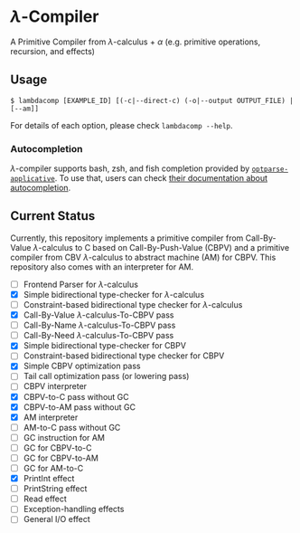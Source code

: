 # $\lambda$-Compiler

A Primitive Compiler from $\lambda$-calculus + $\alpha$ (e.g. primitive operations, recursion, and effects)

## Usage

```
$ lambdacomp [EXAMPLE_ID] [(-c|--direct-c) (-o|--output OUTPUT_FILE) | [--am]]
```

For details of each option, please check `lambdacomp --help`.

### Autocompletion

$\lambda$-compiler supports bash, zsh, and fish completion provided by
[`optparse-applicative`](https://hackage.haskell.org/package/optparse-applicative).
To use that, users can check [their documentation about autocompletion](https://github.com/pcapriotti/optparse-applicative?tab=readme-ov-file#bash-zsh-and-fish-completions).

## Current Status
Currently, this repository implements a primitive compiler from Call-By-Value $\lambda$-calculus to C based on Call-By-Push-Value (CBPV) and
a primitive compiler from CBV $\lambda$-calculus to abstract machine (AM) for CBPV. This repository also comes with an interpreter for AM.

- [ ] Frontend Parser for $\lambda$-calculus
- [x] Simple bidirectional type-checker for $\lambda$-calculus
- [ ] Constraint-based bidirectional type checker for $\lambda$-calculus
- [x] Call-By-Value $\lambda$-calculus-To-CBPV pass
- [ ] Call-By-Name $\lambda$-calculus-To-CBPV pass
- [ ] Call-By-Need $\lambda$-calculus-To-CBPV pass
- [x] Simple bidirectional type-checker for CBPV
- [ ] Constraint-based bidirectional type checker for CBPV
- [x] Simple CBPV optimization pass
- [ ] Tail call optimization pass (or lowering pass)
- [ ] CBPV interpreter
- [x] CBPV-to-C pass without GC
- [x] CBPV-to-AM pass without GC
- [x] AM interpreter
- [ ] AM-to-C pass without GC
- [ ] GC instruction for AM
- [ ] GC for CBPV-to-C
- [ ] GC for CBPV-to-AM
- [ ] GC for AM-to-C
- [x] PrintInt effect
- [ ] PrintString effect
- [ ] Read effect
- [ ] Exception-handling effects
- [ ] General I/O effect
